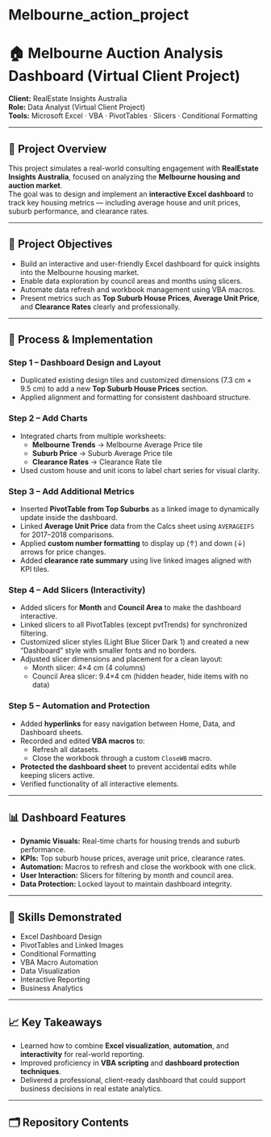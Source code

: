 # Melbourne_action_project
# 🏠 Melbourne Auction Analysis Dashboard (Virtual Client Project)

**Client:** RealEstate Insights Australia  
**Role:** Data Analyst (Virtual Client Project)  
**Tools:** Microsoft Excel · VBA · PivotTables · Slicers · Conditional Formatting

---

## 📘 Project Overview

This project simulates a real-world consulting engagement with **RealEstate Insights Australia**, focused on analyzing the **Melbourne housing and auction market**.  
The goal was to design and implement an **interactive Excel dashboard** to track key housing metrics — including average house and unit prices, suburb performance, and clearance rates.

---

## 🎯 Project Objectives

- Build an interactive and user-friendly Excel dashboard for quick insights into the Melbourne housing market.  
- Enable data exploration by council areas and months using slicers.  
- Automate data refresh and workbook management using VBA macros.  
- Present metrics such as **Top Suburb House Prices**, **Average Unit Price**, and **Clearance Rates** clearly and professionally.

---

## 🧩 Process & Implementation

### **Step 1 – Dashboard Design and Layout**
- Duplicated existing design tiles and customized dimensions (7.3 cm × 9.5 cm) to add a new **Top Suburb House Prices** section.
- Applied alignment and formatting for consistent dashboard structure.

### **Step 2 – Add Charts**
- Integrated charts from multiple worksheets:
  - **Melbourne Trends** → Melbourne Average Price tile  
  - **Suburb Price** → Suburb Average Price tile  
  - **Clearance Rates** → Clearance Rate tile  
- Used custom house and unit icons to label chart series for visual clarity.

### **Step 3 – Add Additional Metrics**
- Inserted **PivotTable from Top Suburbs** as a linked image to dynamically update inside the dashboard.
- Linked **Average Unit Price** data from the Calcs sheet using `AVERAGEIFS` for 2017–2018 comparisons.
- Applied **custom number formatting** to display up (↑) and down (↓) arrows for price changes.
- Added **clearance rate summary** using live linked images aligned with KPI tiles.

### **Step 4 – Add Slicers (Interactivity)**
- Added slicers for **Month** and **Council Area** to make the dashboard interactive.
- Linked slicers to all PivotTables (except pvtTrends) for synchronized filtering.
- Customized slicer styles (Light Blue Slicer Dark 1) and created a new “Dashboard” style with smaller fonts and no borders.
- Adjusted slicer dimensions and placement for a clean layout:
  - Month slicer: 4×4 cm (4 columns)
  - Council Area slicer: 9.4×4 cm (hidden header, hide items with no data)

### **Step 5 – Automation and Protection**
- Added **hyperlinks** for easy navigation between Home, Data, and Dashboard sheets.
- Recorded and edited **VBA macros** to:
  - Refresh all datasets.
  - Close the workbook through a custom `CloseWB` macro.
- **Protected the dashboard sheet** to prevent accidental edits while keeping slicers active.
- Verified functionality of all interactive elements.

---

## 📊 Dashboard Features

- **Dynamic Visuals:** Real-time charts for housing trends and suburb performance.  
- **KPIs:** Top suburb house prices, average unit price, clearance rates.  
- **Automation:** Macros to refresh and close the workbook with one click.  
- **User Interaction:** Slicers for filtering by month and council area.  
- **Data Protection:** Locked layout to maintain dashboard integrity.

---

## 🧠 Skills Demonstrated

- Excel Dashboard Design  
- PivotTables and Linked Images  
- Conditional Formatting  
- VBA Macro Automation  
- Data Visualization  
- Interactive Reporting  
- Business Analytics

---

## 📈 Key Takeaways

- Learned how to combine **Excel visualization**, **automation**, and **interactivity** for real-world reporting.  
- Improved proficiency in **VBA scripting** and **dashboard protection techniques**.  
- Delivered a professional, client-ready dashboard that could support business decisions in real estate analytics.

---

## 🗂️ Repository Contents

